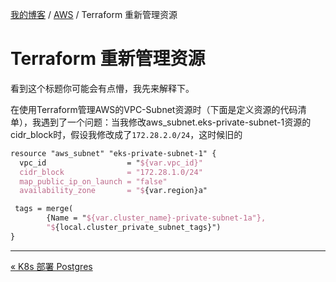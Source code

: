 [我的博客](../_index.md) / [AWS](_index.md) / Terraform 重新管理资源

# Terraform 重新管理资源

看到这个标题你可能会有点懵，我先来解释下。

在使用Terraform管理AWS的VPC-Subnet资源时（下面是定义资源的代码清单），我遇到了一个问题：当我修改aws_subnet.eks-private-subnet-1资源的cidr_block时，假设我修改成了`172.28.2.0/24`，这时候旧的

```tex
resource "aws_subnet" "eks-private-subnet-1" {
  vpc_id                  = "${var.vpc_id}"
  cidr_block              = "172.28.1.0/24"
  map_public_ip_on_launch = "false"
  availability_zone       = "${var.region}a"

 tags = merge(
        {Name = "${var.cluster_name}-private-subnet-1a"}, 
        "${local.cluster_private_subnet_tags}")
}
```

---
[« K8s 部署 Postgres](k8s-deploy-postgres.md)
